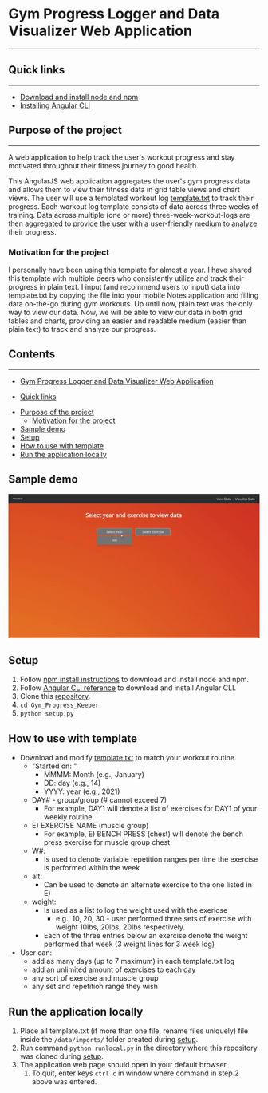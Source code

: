 # Gym Progress Logger and Data Visualizer Web Application

---



## Quick links

---

- [Download and install node and npm](https://docs.npmjs.com/cli/v7/configuring-npm/install)
- [Installing Angular CLI](https://angular.io/cli)

## Purpose of the project

---

A web application to help track the user's workout progress and stay motivated throughout their fitness journey to good health.

This AngularJS web application aggregates the user's gym progress data and allows them to view their fitness data in grid table views and chart views. The user will use a templated workout log [template.txt](https://github.com/alexabram/Gym_Progress_Keeper/blob/master/template.txt) to track their progress. Each workout log template consists of data across three weeks of training. Data across multiple (one or more) three-week-workout-logs are then aggregated to provide the user with a user-friendly medium to analyze their progress.

### Motivation for the project

I personally have been using this template for almost a year. I have shared this template with multiple peers who consistently utilize and track their progress in plain text. I input (and recommend users to input) data into template.txt by copying the file into your mobile Notes application and filling data on-the-go during gym workouts. Up until now, plain text was the only way to view our data. Now, we will be able to view our data in both grid tables and charts, providing an easier and readable medium (easier than plain text) to track and analyze our progress.

## Contents

---

- [Gym Progress Logger and Data Visualizer Web Application](#gym-progress-logger-and-data-visualizer-web-application)

* [Quick links](#quick-links)

- [Purpose of the project](#purpose-of-the-project)
  - [Motivation for the project](#motivation-for-the-project)
- [Sample demo](#sample-demo)
- [Setup](#setup)
- [How to use with template](#how-to-use-with-template)
- [Run the application locally](#run-the-application-locally)

## Sample demo
![sample-demo-gif](./sample_demo.gif)

## Setup

1. Follow [npm install instructions](https://docs.npmjs.com/cli/v7/configuring-npm/install) to download and install node and npm.
2. Follow [Angular CLI reference](https://angular.io/cli) to download and install Angular CLI.
3. Clone this [repository](https://github.com/alexabram/Gym_Progress_Keeper).
4. `cd Gym_Progress_Keeper`
5. `python setup.py`

## How to use with template

- Download and modify [template.txt](https://github.com/alexabram/Gym_Progress_Keeper/blob/master/template.txt) to match your workout routine.
  - "Started on: "
    - MMMM: Month (e.g., January)
    - DD: day (e.g., 14)
    - YYYY: year (e.g., 2021)
  - DAY# - group/group (# cannot exceed 7)
    - For example, DAY1 will denote a list of exercises for DAY1 of your weekly routine.
  - E) EXERCISE NAME (muscle group)
    - For example, E) BENCH PRESS (chest) will denote the bench press exercise for muscle group chest
  - W#:
    - Is used to denote variable repetition ranges per time the exercise is performed within the week
  - alt:
    - Can be used to denote an alternate exercise to the one listed in E)
  - weight:
    - Is used as a list to log the weight used with the exericse
      - e.g., 10, 20, 30 - user performed three sets of exercise with weight 10lbs, 20lbs, 20lbs respectively.
    - Each of the three entries below an exercise denote the weight performed that week (3 weight lines for 3 week log)
- User can:
  - add as many days (up to 7 maximum) in each template.txt log
  - add an unlimited amount of exercises to each day
  - any sort of exercise and muscle group
  - any set and repetition range they wish

## Run the application locally

1. Place all template.txt (if more than one file, rename files uniquely) file inside the `/data/imports/` folder created during [setup](#setup).
2. Run command `python runlocal.py` in the directory where this repository was cloned during [setup](#setup).
3. The application web page should open in your default browser.
   1. To quit, enter keys `ctrl c` in window where command in step 2 above was entered.

